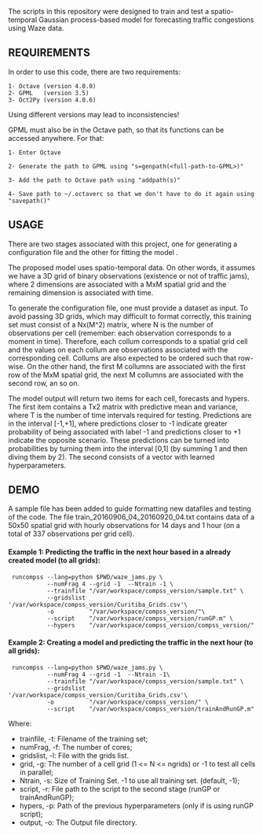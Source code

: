 The scripts in this repository were designed to train and test a spatio-temporal Gaussian process-based model for forecasting traffic congestions using Waze data.

REQUIREMENTS
------------

In order to use this code, there are two requirements:

	1- Octave (version 4.0.0)
	2- GPML   (version 3.5)
	3- Oct2Py (version 4.0.6)

Using different versions may lead to inconsistencies!

GPML must also be in the Octave path, so that its functions can be accessed anywhere.
For that:

	1- Enter Octave

	2- Generate the path to GPML using "s=genpath(<full-path-to-GPML>)"

	3- Add the path to Octave path using "addpath(s)"

	4- Save path to ~/.octaverc so that we don't have to do it again using "savepath()"

USAGE
-----

There are two stages associated with this project, one for generating a configuration file and the other for fitting the model .

The proposed model uses spatio-temporal data. On other words, it assumes we have a 3D grid of binary observations (existence or not of traffic jams), where 2 dimensions are associated with a MxM spatial grid and the remaining dimension is associated with time.

To generate the configuration file, one must provide a dataset as input. To avoid passing 3D grids, which may difficult to format correctly, this training set must consist of a Nx(M^2) matrix, where N is the number of observations per cell (remember: each observation corresponds to a moment in time). Therefore, each collum corresponds to a spatial grid cell and the values on each collum are observations associated with the corresponding cell. Collums are also expected to be ordered such that row-wise. On the other hand, the first M collumns are associated with the first row of the MxM spatial grid, the next M collumns are associated with the second row, an so on.

The model output will return two items for each cell, forecasts and hypers. The first item contains a Tx2 matrix with predictive mean and variance, where T is the number of time intervals required for testing. Predictions are in the interval [-1,+1], where predictions closer to -1 indicate greater probability of being associated with label -1 and predictions closer to +1 indicate the opposite scenario. These predictions can be turned into probabilities by turning them into the interval [0,1] (by summing 1 and then diving them by 2). The second consists of a vector with learned hyperparameters.

DEMO
----

A sample file has been added to guide formatting new datafiles and testing of the code. The file train\_20160906\_04\_20160920\_04.txt contains data of a 50x50 spatial grid with hourly observations for 14 days and 1 hour (on a total of 337 observations per grid cell).

#### Example 1: Predicting the traffic in the next hour based in a already created model (to all grids):

     runcompss --lang=python $PWD/waze_jams.py \
               --numFrag 4 --grid -1  --Ntrain -1 \
               --trainfile "/var/workspace/compss_version/sample.txt" \
               --gridslist '/var/workspace/compss_version/Curitiba_Grids.csv'\
               -o          "/var/workspace/compss_version/"\
               --script    "/var/workspace/compss_version/runGP.m" \
               --hypers    "/var/workspace/compss_version/compss_version/"

#### Example 2: Creating a model and predicting the traffic in the next hour (to all grids):

     runcompss --lang=python $PWD/waze_jams.py \
               --numFrag 4 --grid -1  --Ntrain -1\
               --trainfile "/var/workspace/compss_version/sample.txt" \
               --gridslist '/var/workspace/compss_version/Curitiba_Grids.csv'\
               -o          "/var/workspace/compss_version/" \
               --script    "/var/workspace/compss_version/trainAndRunGP.m"





Where:

  * trainfile, -t: Filename of the training set;
  * numFrag, -f:   The number of cores;
  * gridslist, -l:   File with the grids list.
  * grid, -g:      The number of a cell grid (1 <= N <= ngrids) or -1 to test all cells in parallel;
  * Ntrain, -s:    Size of Training Set. -1 to use all training set. (default, -1);
  * script, -r:    File path to the script to the second stage (runGP or trainAndRunGP);
  * hypers, -p:    Path of the previous hyperparameters (only if is using runGP script);
  * output, -o:    The Output file directory.
